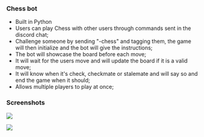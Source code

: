 ### Chess bot

- Built in Python
- Users can play Chess with other users through commands sent in the discord chat;
- Challenge someone by sending "-chess" and tagging them, the game will then initialize and the bot will give the instructions;
- The bot will showcase the board before each move;
- It will wait for the users move and will update the board if it is a valid move;
- It will know when it's check, checkmate or stalemate and will say so and end the game when it should;
- Allows multiple players to play at once;

### Screenshots

![](https://i.imgur.com/rOADU7F.png)

![](https://i.imgur.com/fSvxWA1.png)
